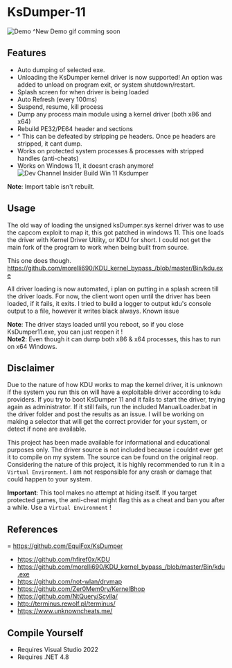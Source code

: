 # KsDumper-11
![Demo](https://i.imgur.com/6XyMDxa.gif)
^New Demo gif comming soon

## Features
- Auto dumping of selected exe.
- Unloading the KsDumper kernel driver is now supported! An option was added to unload on program exit, or system shutdown/restart.
- Splash screen for when driver is being loaded
- Auto Refresh (every 100ms)
- Suspend, resume, kill process
- Dump any process main module using a kernel driver (both x86 and x64)
- Rebuild PE32/PE64 header and sections
- ^ This can be defeated by stripping pe headers. Once pe headers are stripped, it cant dump.
- Works on protected system processes & processes with stripped handles (anti-cheats)
- Works on Windows 11, it doesnt crash anymore!
![Dev Channel Insider Build Win 11 Ksdumper](https://cdn.discordapp.com/attachments/1022996250037076047/1066538037154152548/image.png)

**Note**: Import table isn't rebuilt.

## Usage
The old way of loading the unsigned ksDumper.sys kernel driver was to use the capcom exploit to map it, this got patched in windows 11.
This one loads the driver with Kernel Driver Utility, or KDU for short. 
I could not get the main fork of the program to work when being built from source. 

This one does though.
https://github.com/morelli690/KDU_kernel_bypass_/blob/master/Bin/kdu.exe

All driver loading is now automated, i plan on putting in a splash screen till the driver loads.
For now, the client wont open until the driver has been loaded, if it fails, it exits. 
I tried to build a logger to output kdu's console output to a file, however it writes black always. Known issue

**Note**: The driver stays loaded until you reboot, so if you close KsDumper11.exe, you can just reopen it !  
**Note2**: Even though it can dump both x86 & x64 processes, this has to run on x64 Windows.

## Disclaimer
Due to the nature of how KDU works to map the kernel driver, it is unknown if the system you run this on 
will have a exploitable driver according to kdu providers.
If you try to boot KsDumper 11 and it fails to start the driver, trying again as administrator.
If it still fails, run the included ManualLoader.bat in the driver folder and post the results as an issue. 
I will be working on making a selector that will get the correct provider for your system, or detect if none are available.

This project has been made available for informational and educational purposes only.
The driver source is not included because i couldnt ever get it to compile on my system. The source can be found on the original reop. 
Considering the nature of this project, it is highly recommended to run it in a `Virtual Environment`. I am not responsible for any crash or damage that could happen to your system.

**Important**: This tool makes no attempt at hiding itself. If you target protected games, the anti-cheat might flag this as a cheat and ban you after a while. Use a `Virtual Environment` !

## References
= https://github.com/EquiFox/KsDumper
- https://github.com/hfiref0x/KDU
- https://github.com/morelli690/KDU_kernel_bypass_/blob/master/Bin/kdu.exe
- https://github.com/not-wlan/drvmap
- https://github.com/Zer0Mem0ry/KernelBhop
- https://github.com/NtQuery/Scylla/
- http://terminus.rewolf.pl/terminus/
- https://www.unknowncheats.me/

## Compile Yourself
- Requires Visual Studio 2022
- Requires .NET 4.8
